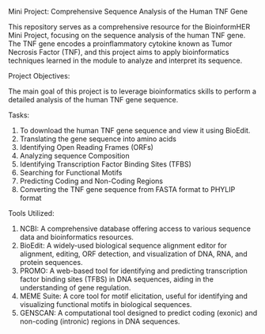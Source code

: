 Mini Project: Comprehensive Sequence Analysis of the Human TNF Gene

This repository serves as a comprehensive resource for the BioinformHER  Mini Project, focusing on the sequence analysis of the human TNF gene. The TNF gene encodes a proinflammatory cytokine known as Tumor Necrosis Factor (TNF), and this project aims to apply bioinformatics techniques learned in the module to analyze and interpret its sequence.

Project Objectives:

The main goal of this project is to leverage bioinformatics skills to perform a detailed analysis of the human TNF gene sequence.

Tasks:

1. To download the human TNF gene sequence and view it using BioEdit.
2. Translating the gene sequence into amino acids
3. Identifying Open Reading Frames (ORFs) 
4. Analyzing sequence Composition
5. Identifying Transcription Factor Binding Sites (TFBS)
6. Searching for Functional Motifs 
7. Predicting Coding and Non-Coding Regions
8. Converting the TNF gene sequence from FASTA format to PHYLIP format

Tools Utilized:

1. NCBI: A comprehensive database offering access to various sequence data and bioinformatics resources.
2. BioEdit: A widely-used biological sequence alignment editor for alignment, editing, ORF detection, and visualization of DNA, RNA, and protein sequences.
3. PROMO: A web-based tool for identifying and predicting transcription factor binding sites (TFBS) in DNA sequences, aiding in the understanding of gene regulation.
4. MEME Suite: A core tool for motif elicitation, useful for identifying and visualizing functional motifs in biological sequences.
5. GENSCAN: A computational tool designed to predict coding (exonic) and non-coding (intronic) regions in DNA sequences.


